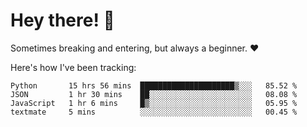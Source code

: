 # Hey there! 👋
Sometimes breaking and entering, but always a beginner. ❤️

Here's how I've been tracking:
<!--START_SECTION:waka-->

```text
Python       15 hrs 56 mins  █████████████████████▒░░░   85.52 %
JSON         1 hr 30 mins    ██░░░░░░░░░░░░░░░░░░░░░░░   08.08 %
JavaScript   1 hr 6 mins     █▒░░░░░░░░░░░░░░░░░░░░░░░   05.95 %
textmate     5 mins          ░░░░░░░░░░░░░░░░░░░░░░░░░   00.45 %
```

<!--END_SECTION:waka-->
